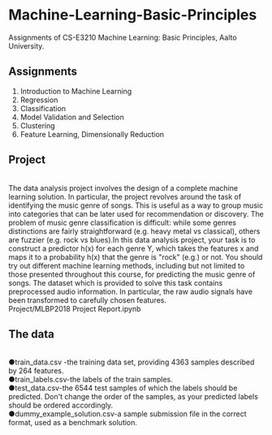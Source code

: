 # Machine-Learning-Basic-Principles
Assignments of CS-E3210 Machine Learning: Basic Principles, Aalto University.
## Assignments
1. Introduction to Machine Learning
2. Regression
3. Classification
4. Model Validation and Selection
5. Clustering
6. Feature Learning, Dimensionally Reduction
## Project
<br />The data analysis project involves the design of a complete machine learning solution. In particular, the project revolves around the task of identifying the music genre of songs. This is useful as a way to group music into categories that can be later used for recommendation or discovery. The problem of music genre classification is difficult: while some genres distinctions are fairly straightforward (e.g. heavy metal vs classical), others are fuzzier (e.g. rock vs blues).In this data analysis project, your task is to construct a predictor h(x) for each genre Y, which takes the features x and maps it to a probability h(x) that the genre is "rock" (e.g.) or not. You should try out different machine learning methods, including but not limited to those presented throughout this course, for predicting the music genre of songs. The dataset which is provided to solve this task contains preprocessed audio information. In particular, the raw audio signals have been transformed to carefully chosen features.
<br />Project/MLBP2018 Project Report.ipynb
## The data
<br />●train_data.csv -the training data set, providing 4363 samples described by 264 features.
<br />●train_labels.csv-the labels of the train samples.
<br />●test_data.csv-the 6544 test samples of which the labels should be predicted. Don't change the order of the samples, as your predicted labels should be ordered accordingly.
<br />●dummy_example_solution.csv-a sample submission file in the correct format, used as a benchmark solution.
